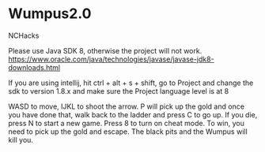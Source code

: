 # Wumpus2.0
NCHacks

Please use Java SDK 8, otherwise the project will not work. https://www.oracle.com/java/technologies/javase/javase-jdk8-downloads.html

If you are using intellij, hit ctrl + alt + s + shift, go to Project and change the sdk to version 1.8.x and make sure the Project language level is at 8

WASD to move, IJKL to shoot the arrow. P will pick up the gold and once you have done that, walk back to the ladder and press C to go up. If you die, press N to start a new game. Press 8 to turn on cheat mode. To win, you need to pick up the gold and escape. The black pits and the Wumpus will kill you. 
